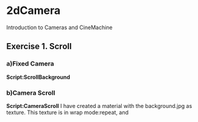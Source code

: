 # 2dCamera
Introduction to Cameras and CineMachine

## Exercise 1. Scroll
### a)Fixed Camera

**Script:ScrollBackground** 

### b)Camera Scroll

**Script:CameraScroll**
I have created a material with the background.jpg as texture. This texture is in wrap mode:repeat, and 
